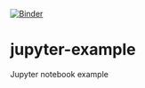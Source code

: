[![Binder](https://mybinder.org/badge_logo.svg)](https://mybinder.org/v2/gh/charly828/jupyter-example/master)

# jupyter-example
Jupyter notebook example

